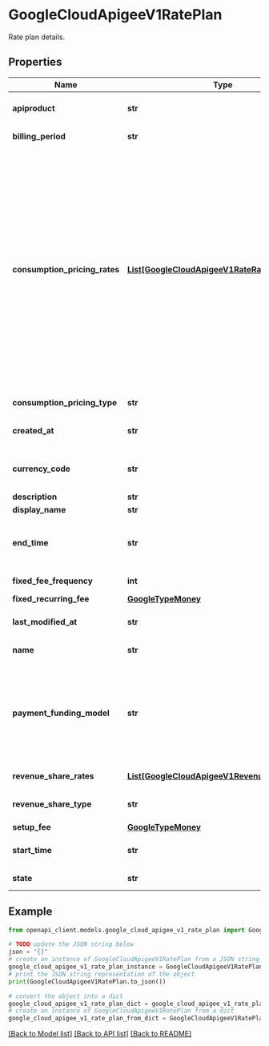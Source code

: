 # GoogleCloudApigeeV1RatePlan

Rate plan details.

## Properties

Name | Type | Description | Notes
------------ | ------------- | ------------- | -------------
**apiproduct** | **str** | Name of the API product that the rate plan is associated with. | [optional] 
**billing_period** | **str** | Frequency at which the customer will be billed. | [optional] 
**consumption_pricing_rates** | [**List[GoogleCloudApigeeV1RateRange]**](GoogleCloudApigeeV1RateRange.md) | API call volume ranges and the fees charged when the total number of API calls is within a given range. The method used to calculate the final fee depends on the selected pricing model. For example, if the pricing model is &#x60;STAIRSTEP&#x60; and the ranges are defined as follows: &#x60;&#x60;&#x60; { \&quot;start\&quot;: 1, \&quot;end\&quot;: 100, \&quot;fee\&quot;: 75 }, { \&quot;start\&quot;: 101, \&quot;end\&quot;: 200, \&quot;fee\&quot;: 100 }, } &#x60;&#x60;&#x60; Then the following fees would be charged based on the total number of API calls (assuming the currency selected is &#x60;USD&#x60;): * 1 call costs $75 * 50 calls cost $75 * 150 calls cost $100 The number of API calls cannot exceed 200. | [optional] 
**consumption_pricing_type** | **str** | Pricing model used for consumption-based charges. | [optional] 
**created_at** | **str** | Output only. Time that the rate plan was created in milliseconds since epoch. | [optional] [readonly] 
**currency_code** | **str** | Currency to be used for billing. Consists of a three-letter code as defined by the [ISO 4217](https://en.wikipedia.org/wiki/ISO_4217) standard. | [optional] 
**description** | **str** | Description of the rate plan. | [optional] 
**display_name** | **str** | Display name of the rate plan. | [optional] 
**end_time** | **str** | Time when the rate plan will expire in milliseconds since epoch. Set to 0 or &#x60;null&#x60; to indicate that the rate plan should never expire. | [optional] 
**fixed_fee_frequency** | **int** | Frequency at which the fixed fee is charged. | [optional] 
**fixed_recurring_fee** | [**GoogleTypeMoney**](GoogleTypeMoney.md) |  | [optional] 
**last_modified_at** | **str** | Output only. Time the rate plan was last modified in milliseconds since epoch. | [optional] [readonly] 
**name** | **str** | Output only. Name of the rate plan. | [optional] [readonly] 
**payment_funding_model** | **str** | DEPRECATED: This field is no longer supported and will eventually be removed when Apigee Hybrid 1.5/1.6 is no longer supported. Instead, use the &#x60;billingType&#x60; field inside &#x60;DeveloperMonetizationConfig&#x60; resource. Flag that specifies the billing account type, prepaid or postpaid. | [optional] 
**revenue_share_rates** | [**List[GoogleCloudApigeeV1RevenueShareRange]**](GoogleCloudApigeeV1RevenueShareRange.md) | Details of the revenue sharing model. | [optional] 
**revenue_share_type** | **str** | Method used to calculate the revenue that is shared with developers. | [optional] 
**setup_fee** | [**GoogleTypeMoney**](GoogleTypeMoney.md) |  | [optional] 
**start_time** | **str** | Time when the rate plan becomes active in milliseconds since epoch. | [optional] 
**state** | **str** | Current state of the rate plan (draft or published). | [optional] 

## Example

```python
from openapi_client.models.google_cloud_apigee_v1_rate_plan import GoogleCloudApigeeV1RatePlan

# TODO update the JSON string below
json = "{}"
# create an instance of GoogleCloudApigeeV1RatePlan from a JSON string
google_cloud_apigee_v1_rate_plan_instance = GoogleCloudApigeeV1RatePlan.from_json(json)
# print the JSON string representation of the object
print(GoogleCloudApigeeV1RatePlan.to_json())

# convert the object into a dict
google_cloud_apigee_v1_rate_plan_dict = google_cloud_apigee_v1_rate_plan_instance.to_dict()
# create an instance of GoogleCloudApigeeV1RatePlan from a dict
google_cloud_apigee_v1_rate_plan_from_dict = GoogleCloudApigeeV1RatePlan.from_dict(google_cloud_apigee_v1_rate_plan_dict)
```
[[Back to Model list]](../README.md#documentation-for-models) [[Back to API list]](../README.md#documentation-for-api-endpoints) [[Back to README]](../README.md)


